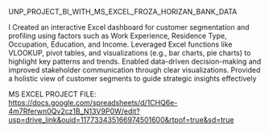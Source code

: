 UNP_PROJECT_BI_WITH_MS_EXCEL_FROZA_HORIZAN_BANK_DATA

I Created an interactive Excel dashboard for customer segmentation and profiling using factors such as Work Experience, Residence Type, Occupation, Education, and Income. Leveraged Excel functions like VLOOKUP, pivot tables, and visualizations (e.g., bar charts, pie charts) to highlight key patterns and trends. Enabled data-driven decision-making and improved stakeholder communication through clear visualizations. Provided a holistic view of customer segments to guide strategic insights effectively

MS EXCEL PROJECT FILE: https://docs.google.com/spreadsheets/d/1CHQ6e-4m7Rferwn0Qv2cz1B_N13V9P0W/edit?usp=drive_link&ouid=117733435166974501600&rtpof=true&sd=true
